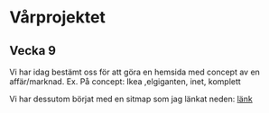 # Vårprojektet
## Vecka 9
Vi har idag bestämt oss för att göra en hemsida med concept av en affär/marknad.
Ex. På concept: Ikea ,elgiganten, inet, komplett

Vi har dessutom börjat med en sitmap som jag länkat neden:
  [länk](https://stenungsundskommun-my.sharepoint.com/:u:/g/personal/lucas_christiansson05_skola_stenungsund_se/ERQtxjenUvhPozKAPsfYO1oBE4Ev9CqUredrZ0PPf_cPmA?e=cF7ux6)
